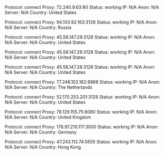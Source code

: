 Protocol: connect
Proxy: 72.240.9.63:80
Status: working
IP: N/A
Anon: N/A
Server: N/A
Country: United States

Protocol: connect
Proxy: 94.103.92.163:3128
Status: working
IP: N/A
Anon: N/A
Server: N/A
Country: Russia

Protocol: connect
Proxy: 45.58.147.29:3128
Status: working
IP: N/A
Anon: N/A
Server: N/A
Country: United States

Protocol: connect
Proxy: 45.58.147.26:3128
Status: working
IP: N/A
Anon: N/A
Server: N/A
Country: United States

Protocol: connect
Proxy: 45.58.147.28:3128
Status: working
IP: N/A
Anon: N/A
Server: N/A
Country: United States

Protocol: connect
Proxy: 77.246.102.182:8888
Status: working
IP: N/A
Anon: N/A
Server: N/A
Country: The Netherlands

Protocol: connect
Proxy: 52.170.253.201:3128
Status: working
IP: N/A
Anon: N/A
Server: N/A
Country: United States

Protocol: connect
Proxy: 78.129.155.75:8080
Status: working
IP: N/A
Anon: N/A
Server: N/A
Country: United Kingdom

Protocol: connect
Proxy: 176.97.210.117:3000
Status: working
IP: N/A
Anon: N/A
Server: N/A
Country: Germany

Protocol: connect
Proxy: 47.243.113.74:5555
Status: working
IP: N/A
Anon: N/A
Server: N/A
Country: Hong Kong


